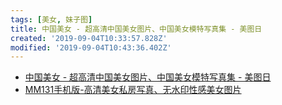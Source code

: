 ```yaml
---
tags: [美女, 妹子图]
title: 中国美女 - 超高清中国美女图片、中国美女模特写真集 - 美图日
created: '2019-09-04T10:33:57.828Z'
modified: '2019-09-04T10:43:36.402Z'
---
```


- [中国美女 - 超高清中国美女图片、中国美女模特写真集 - 美图日](https://www.meituri.com/zhongguo/)
- [MM131手机版-高清美女私房写真、无水印性感美女图片](https://m.mm131.net/)


